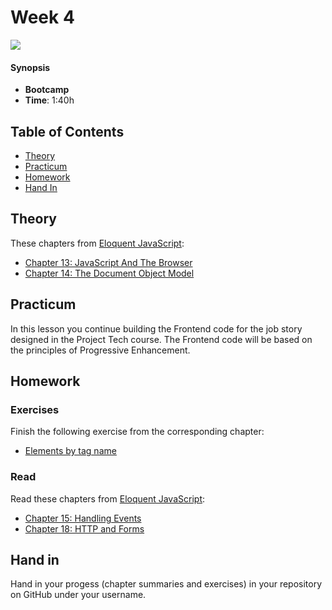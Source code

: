 <!--lint disable no-html-->

# Week 4

![][cover]

#### Synopsis

*   **Bootcamp**
*   **Time**: 1:40h

## Table of Contents
* [Theory](#theory)
* [Practicum](#practicum)
* [Homework](#homework)
* [Hand In](#hand-in)


## Theory

These chapters from [Eloquent JavaScript](https://eloquentjavascript.net/):

* [Chapter 13: JavaScript And The Browser](https://eloquentjavascript.net/13_browser.html)
* [Chapter 14: The Document Object Model](https://eloquentjavascript.net/14_dom.html)

## Practicum
In this lesson you continue building the Frontend code for the job story designed in the Project Tech course. The Frontend code  will be based on the principles of Progressive Enhancement.


## Homework

### Exercises

Finish the following exercise from the corresponding chapter:

* [Elements by tag name](https://eloquentjavascript.net/14_dom.html#i_VSftnyRTsV)

### Read
Read these chapters from [Eloquent JavaScript](https://eloquentjavascript.net/):

* [Chapter 15: Handling Events](https://eloquentjavascript.net/15_event.html)
* [Chapter 18: HTTP and Forms](https://eloquentjavascript.net/18_http.html)

## Hand in

Hand in your progess (chapter summaries and exercises) in your repository on GitHub under your username.

[cover]: https://eloquentjavascript.net/img/chapter_picture_15.jpg
